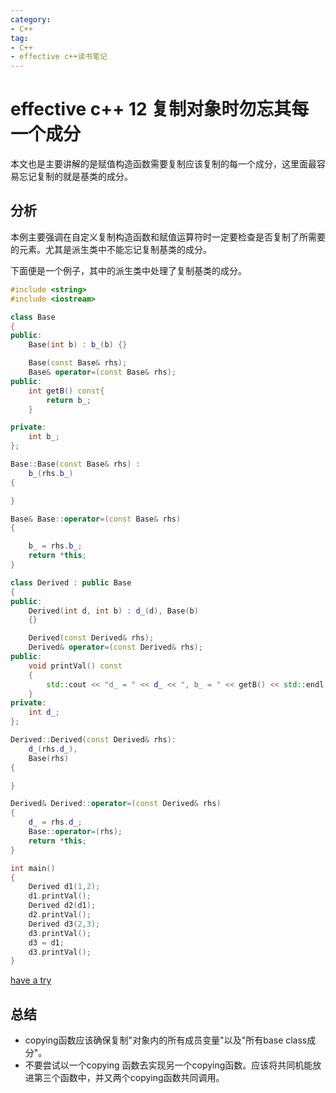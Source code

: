 ```yaml
---
category: 
- C++
tag:
- C++
- effective c++读书笔记
---
```


# effective c++ 12 复制对象时勿忘其每一个成分

本文也是主要讲解的是赋值构造函数需要复制应该复制的每一个成分，这里面最容易忘记复制的就是基类的成分。

## 分析

本例主要强调在自定义复制构造函数和赋值运算符时一定要检查是否复制了所需要的元素。尤其是派生类中不能忘记复制基类的成分。

下面便是一个例子，其中的派生类中处理了复制基类的成分。

```cpp
#include <string>
#include <iostream>

class Base
{
public:
	Base(int b) : b_(b) {}

	Base(const Base& rhs);
	Base& operator=(const Base& rhs);
public:
    int getB() const{
        return b_;
    }

private:
	int b_;
};

Base::Base(const Base& rhs) :
	b_(rhs.b_)
{

}

Base& Base::operator=(const Base& rhs)
{

	b_ = rhs.b_;
	return *this;
}

class Derived : public Base
{
public:
	Derived(int d, int b) : d_(d), Base(b)
	{}

	Derived(const Derived& rhs);
	Derived& operator=(const Derived& rhs);
public:
    void printVal() const
    {
        std::cout << "d_ = " << d_ << ", b_ = " << getB() << std::endl;
    }
private:
	int d_;
};

Derived::Derived(const Derived& rhs):
    d_(rhs.d_),
    Base(rhs)
{

}

Derived& Derived::operator=(const Derived& rhs)
{
	d_ = rhs.d_;
    Base::operator=(rhs);
	return *this;
}

int main()
{
    Derived d1(1,2);
    d1.printVal();
    Derived d2(d1);
    d2.printVal();
    Derived d3(2,3);
    d3.printVal();
    d3 = d1;
    d3.printVal();
}
```

[have a try](https://godbolt.org/z/r7sxqEzba)

## 总结
- copying函数应该确保复制"对象内的所有成员变量"以及"所有base class成分"。
- 不要尝试以一个copying 函数去实现另一个copying函数。应该将共同机能放进第三个函数中，并又两个copying函数共同调用。